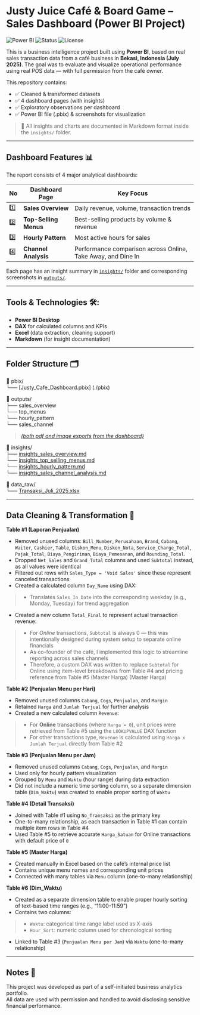# Justy Juice Café & Board Game – Sales Dashboard (Power BI Project)

![Power BI](https://img.shields.io/badge/tool-power%20bi-yellow?logo=powerbi&logoColor=white)
![Status](https://img.shields.io/badge/project-complete-brightgreen)
![License](https://img.shields.io/badge/license-private-lightgrey)

This is a business intelligence project built using **Power BI**, based on real sales transaction data from a café business in **Bekasi, Indonesia (July 2025)**.
The goal was to evaluate and visualize operational performance using real POS data — with full permission from the café owner.

This repository contains:
- ✅ Cleaned & transformed datasets
- ✅ 4 dashboard pages (with insights)
- ✅ Exploratory observations per dashboard
- ✅ Power BI file (.pbix) & screenshots for visualization

> 📂 All insights and charts are documented in Markdown format inside the `insights/` folder.

---

## Dashboard Features 📊

The report consists of 4 major analytical dashboards:

| No | Dashboard Page | Key Focus |
|----|----------------|-----------|
| 1️⃣ | **Sales Overview** | Daily revenue, volume, transaction trends |
| 2️⃣ | **Top-Selling Menus** | Best-selling products by volume & revenue |
| 3️⃣ | **Hourly Pattern** | Most active hours for sales |
| 4️⃣ | **Channel Analysis** | Performance comparison across Online, Take Away, and Dine In |

Each page has an insight summary in [`insights/`](./insights) folder and corresponding screenshots in [`outputs/`](./outputs).

---

## Tools & Technologies 🛠️:

- **Power BI Desktop**  
- **DAX** for calculated columns and KPIs  
- **Excel** (data extraction, cleaning support)  
- **Markdown** (for insight documentation)

---

## Folder Structure 🗂️

📁 pbix/
<br> └── [Justy_Cafe_Dashboard.pbix] (./pbix)

📁 outputs/
<br> ├── sales_overview
<br> └── top_menus
<br> └── hourly_pattern
<br> └── sales_channel
> [_(both pdf and image exports from the dashboard)_](https://github.com/namora-fernando/justy-sales-dashboard/tree/main/outputs)

📁 insights/
<br> ├── [insights_sales_overview.md](https://github.com/namora-fernando/justy-sales-dashboard/blob/main/insights/insights_sales_overview.md)
<br> └── [insights_top_selling_menus.md](https://github.com/namora-fernando/justy-sales-dashboard/blob/main/insights/insights_top_selling_menus.md)
<br> └── [insights_hourly_pattern.md](https://github.com/namora-fernando/justy-sales-dashboard/blob/main/insights/insights_hourly_pattern.md)
<br> └── [insights_sales_channel_analysis.md](https://github.com/namora-fernando/justy-sales-dashboard/blob/main/insights/insights_sales_channel_analysis.md)

📁 data_raw/
<br> └── [Transaksi_Juli_2025.xlsx](https://github.com/namora-fernando/justy-sales-dashboard/blob/main/data_raw/Transaksi_Juli_2025.xlsx)

---

## Data Cleaning & Transformation 🔄

**Table #1 (Laporan Penjualan)**

-	Removed unused columns: `Bill_Number`, `Perusahaan`, `Brand`, `Cabang`, `Waiter`, `Cashier`, `Table`, `Diskon_Menu`, `Diskon_Nota`, `Service_Charge_Total`, `Pajak_Total`, `Biaya_Pengiriman`, `Biaya_Pemesanan`, and `Rounding_Total`.
-	Dropped `Net_Sales` and `Grand_Total` columns and used `Subtotal` instead, as all values were identical
-	Filtered out rows with `Sales_Type = 'Void Sales'` since these represent canceled transactions
-	Created a calculated column `Day_Name` using DAX:
> -	Translates `Sales_In_Date` into the corresponding weekday (e.g., Monday, Tuesday) for trend aggregation
-	Created a new column `Total_Final` to represent actual transaction revenue:
> -	For *Online* transactions, `Subtotal` is always 0 — this was intentionally designed during system setup to separate online financials
> -	As co-founder of the café, I implemented this logic to streamline reporting across sales channels
> -	Therefore, a custom DAX was written to replace `Subtotal` for Online using item-level breakdowns from Table #4 and pricing reference from Table #5 (Master Harga) (Master Harga)

**Table #2 (Penjualan Menu per Hari)**

-	Removed unused columns `Cabang`, `Cogs`, `Penjualan`, and `Margin`
-	Retained `Harga` and `Jumlah Terjual` for further analysis
-	Created a new calculated column `Revenue`:
> -	For **Online** transactions (where `Harga = 0`), unit prices were retrieved from Table #5 using the `LOOKUPVALUE` DAX function
> -	For other transactions type, `Revenue` is calculated using `Harga x Jumlah Terjual` directly from Table #2

**Table #3 (Penjualan Menu per Jam)**

-	Removed unused columns `Cabang`, `Cogs`, `Penjualan`, and `Margin`
-	Used only for hourly pattern visualization
-	Grouped by `Menu` and `Waktu` (hour range) during data extraction
-	Did not include a numeric time sorting column, so a separate dimension table (`Dim_Waktu`) was created to enable proper sorting of `Waktu`

**Table #4 (Detail Transaksi)**

-	Joined with Table #1 using `No_Transaksi` as the primary key
-	One-to-many relationship, as each transaction in Table #1 can contain multiple item rows in Table #4
-	Used Table #5 to retrieve accurate `Harga_Satuan` for Online transactions with default price of `0`

**Table #5 (Master Harga)**

-	Created manually in Excel based on the café’s internal price list
-	Contains unique menu names and corresponding unit prices
-	Connected with many tables via `Menu` column (one-to-many relationship)

**Table #6 (Dim_Waktu)**

-	Created as a separate dimension table to enable proper hourly sorting of text-based time ranges (e.g., “11:00-11:59”)
-	Contains two columns:
> -	`Waktu`: categorical time range label used as X-axis
> -	`Hour_Sort`: numeric column used for chronological sorting
-	Linked to Table #3 (`Penjualan Menu per Jam`) via `Waktu` (one-to-many relationship)

---

## Notes 📌

This project was developed as part of a self-initiated business analytics portfolio.  
All data are used with permission and handled to avoid disclosing sensitive financial performance.
